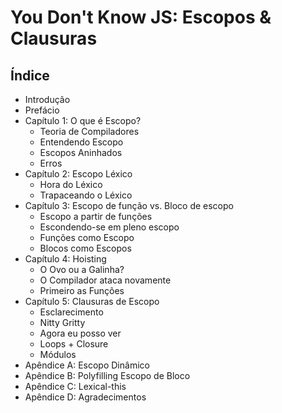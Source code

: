 # You Don't Know JS: Escopos & Clausuras

## Índice

* Introdução
* Prefácio
* Capítulo 1: O que é Escopo?
	* Teoria de Compiladores
	* Entendendo Escopo
	* Escopos Aninhados
	* Erros
* Capítulo 2: Escopo Léxico
	* Hora do Léxico
	* Trapaceando o Léxico
* Capítulo 3: Escopo de função vs. Bloco de escopo
	* Escopo a partir de funções
	* Escondendo-se em pleno escopo
	* Funções como Escopo
	* Blocos como Escopos
* Capítulo 4: Hoisting
	* O Ovo ou a Galinha?
	* O Compilador ataca novamente
	* Primeiro as Funções
* Capítulo 5: Clausuras de Escopo
	* Esclarecimento
	* Nitty Gritty
	* Agora eu posso ver
	* Loops + Closure
	* Módulos
* Apêndice A: Escopo Dinâmico
* Apêndice B: Polyfilling Escopo de Bloco
* Apêndice C: Lexical-this
* Apêndice D: Agradecimentos

